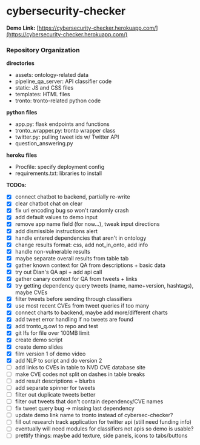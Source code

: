 # cybersecurity-checker

**Demo Link:** [https://cybersecurity-checker.herokuapp.com/](https://cybersecurity-checker.herokuapp.com/)

### Repository Organization
**directories**
- assets: ontology-related data
- pipeline_qa_server: API classifier code
- static: JS and CSS files
- templates: HTML files
- tronto: tronto-related python code

**python files**
- app.py: flask endpoints and functions
- tronto_wrapper.py: tronto wrapper class
- twitter.py: pulling tweet ids w/ Twitter API
- question_answering.py

**heroku files**
- Procfile: specify deployment config
- requirements.txt: libraries to install

**TODOs:**
- [x] connect chatbot to backend, partially re-write
- [x] clear chatbot chat on clear
- [x] fix uri encoding bug so won't randomly crash
- [x] add default values to demo input
- [x] remove app name field (for now...), tweak input directions
- [x] add dismissible instructions alert
- [x] handle entered dependencies that aren't in ontology
- [x] change results format: css, add not_in_onto, add info
- [x] handle non-vulnerable results
- [x] maybe separate overall results from table tab
- [x] gather known context for QA from descriptions + basic data
- [x] try out Dian's QA api + add api call
- [x] gather canary context for QA from tweets + links
- [x] try getting dependency query tweets (name, name+version, hashtags), maybe CVEs
- [x] filter tweets before sending through classifiers
- [x] use most recent CVEs from tweet queries if too many
- [x] connect charts to backend, maybe add more/different charts
- [x] add tweet error handling if no tweets are found
- [x] add tronto_q.owl to repo and test
- [x] git lfs for file over 100MB limit
- [x] create demo script
- [x] create demo slides
- [x] film version 1 of demo video
- [x] add NLP to script and do version 2
- [ ] add links to CVEs in table to NVD CVE database site
- [ ] make CVE codes not split on dashes in table breaks
- [ ] add result descriptions + blurbs
- [ ] add separate spinner for tweets
- [ ] filter out duplicate tweets better
- [ ] filter out tweets that don't contain dependency/CVE names
- [ ] fix tweet query bug -> missing last dependency
- [ ] update demo link name to tronto instead of cybersec-checker?
- [ ] fill out research track application for twitter api (still need funding info)
- [ ] eventually will need modules for classifiers not apis so demo is usable?
- [ ] prettify things: maybe add texture, side panels, icons to tabs/buttons
